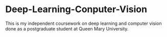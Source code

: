 # Deep-Learning-Conputer-Vision
This is my independent coursework on deep learning and computer vision done as a postgraduate student at Queen Mary University.
